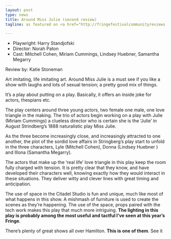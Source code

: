 ```yaml
---
layout: post
type: news
title: Around Miss Julie (second review)
tagline: as featured on <a href="http://fringefestivalcommunityreviews.wordpress.com/2013/07/24/around-miss-julie-second-review/">Hamilton Fringe Festival Community Reviews</a>

---
```


* Playwright: Harry Standjofski
* Director: Norah Paton
* Cast: Mitchell Cohen, Miriam Cummings, Lindsey Huebner, Samantha Megarry

Review by: Katie Stoneman

Art imitating, life imitating art. Around Miss Julie is a must see if you like a show with laughs and lots of sexual tension; a pretty good mix of things.

It’s a play about putting on a play. Basically, it offers an inside joke for actors, thespians etc.

The play centers around three young actors, two female one male, one love triangle in the making. The trio of actors begin working on a play with Julie (Miriam Cummings) a clueless director who is certain she is the ‘Julie’ in August Strindberg’s 1888 naturalistic play Miss Julie.

As the three become increasingly close, and increasingly attracted to one another, the plot of the sordid love affairs in Stringberg’s play start to unfold in the three characters, Lyle (Mitchell Cohen), Donna (Lindsey Huebner ) and Illona (Samantha Megarry).

The actors that make up the ‘real life’ love triangle in this play keep the room fully charged with tension. It is pretty clear that they know, and have developed their characters well, knowing exactly how they would interact in these situations. They deliver witty and clever lines with great timing and anticipation.

The use of space in the Citadel Studio is fun and unique, much like most of what happens in this show. A mishmash of furniture is used to create the scenes as they’re happening. The use of the space, props paired with the tech work makes this play that much more intriguing. **The lighting in this play is probably among the most useful and tactful I’ve seen at this year’s Fringe**.

There’s plenty of great shows all over Hamilton. **This is one of them**. See it